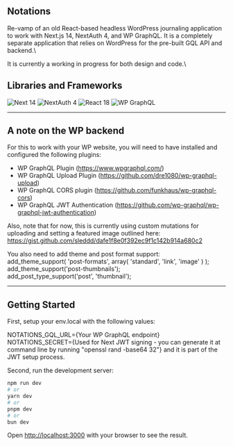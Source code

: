 ## Notations
Re-vamp of an old React-based headless WordPress journaling application to work with Next.js 14, NextAuth 4, and WP GraphQL. It is a completely separate application that relies on WordPress for the pre-built GQL API and backend.\

It is currently a working in progress for both design and code.\

## Libraries and Frameworks
![Next 14](https://img.shields.io/badge/Next%2014-black)
![NextAuth 4](https://img.shields.io/badge/NextAuth%204-purple)
![React 18](https://img.shields.io/badge/React%2018-teal)
![WP GraphQL](https://img.shields.io/badge/WP%20GraphQL-blue)

---

## A note on the WP backend
For this to work with your WP website, you will need to have installed and configured the following plugins: 
- WP GraphQL Plugin (https://www.wpgraphql.com/)
- WP GraphQL Upload Plugin (https://github.com/dre1080/wp-graphql-upload)
- WP GraphQL CORS plugin (https://github.com/funkhaus/wp-graphql-cors)
- WP GraphQL JWT Authentication (https://github.com/wp-graphql/wp-graphql-jwt-authentication)

Also, note that for now, this is currently using custom mutations for uploading and setting a featured image outlined here:\
https://gist.github.com/sleddd/dafe1f8e0f392ec9f1c142b914a680c2

You also need to add theme and post format support:\
add_theme_support( 'post-formats', array( 'standard', 'link', 'image' ) );\
add_theme_support('post-thumbnails');\
add_post_type_support('post', 'thumbnail');

---

## Getting Started

First, setup your env.local with the following values: 

NOTATIONS_GQL_URL={Your WP GraphQL endpoint}\
NOTATIONS_SECRET={Used for Next JWT signing - you can generate it at command line by running "openssl rand -base64 32"} and it is part of the JWT setup process.

Second, run the development server:

```bash
npm run dev
# or
yarn dev
# or
pnpm dev
# or
bun dev
```

Open [http://localhost:3000](http://localhost:3000) with your browser to see the result.
